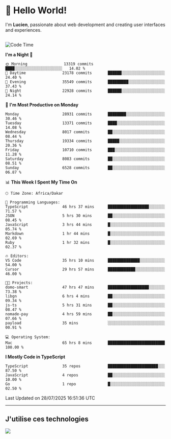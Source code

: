 # 👋 Hello World!

I'm **Lucien**, passionate about web development and creating user interfaces and experiences.

##

<!--START_SECTION:waka-->
![Code Time](http://img.shields.io/badge/Code%20Time-3%2C535%20hrs%2026%20mins-blue)

**I'm a Night 🦉** 

```text
🌞 Morning                13319 commits       ████░░░░░░░░░░░░░░░░░░░░░   14.02 % 
🌆 Daytime                23178 commits       ██████░░░░░░░░░░░░░░░░░░░   24.40 % 
🌃 Evening                35549 commits       █████████░░░░░░░░░░░░░░░░   37.43 % 
🌙 Night                  22928 commits       ██████░░░░░░░░░░░░░░░░░░░   24.14 % 
```
📅 **I'm Most Productive on Monday** 

```text
Monday                   28931 commits       ████████░░░░░░░░░░░░░░░░░   30.46 % 
Tuesday                  13371 commits       ████░░░░░░░░░░░░░░░░░░░░░   14.08 % 
Wednesday                8017 commits        ██░░░░░░░░░░░░░░░░░░░░░░░   08.44 % 
Thursday                 19334 commits       █████░░░░░░░░░░░░░░░░░░░░   20.36 % 
Friday                   10710 commits       ███░░░░░░░░░░░░░░░░░░░░░░   11.28 % 
Saturday                 8083 commits        ██░░░░░░░░░░░░░░░░░░░░░░░   08.51 % 
Sunday                   6528 commits        ██░░░░░░░░░░░░░░░░░░░░░░░   06.87 % 
```


📊 **This Week I Spent My Time On** 

```text
🕑︎ Time Zone: Africa/Dakar

💬 Programming Languages: 
TypeScript               46 hrs 37 mins      ██████████████████░░░░░░░   71.57 % 
JSON                     5 hrs 30 mins       ██░░░░░░░░░░░░░░░░░░░░░░░   08.45 % 
JavaScript               3 hrs 44 mins       █░░░░░░░░░░░░░░░░░░░░░░░░   05.74 % 
Markdown                 1 hr 44 mins        █░░░░░░░░░░░░░░░░░░░░░░░░   02.69 % 
Ruby                     1 hr 32 mins        █░░░░░░░░░░░░░░░░░░░░░░░░   02.37 % 

🔥 Editors: 
VS Code                  35 hrs 10 mins      ██████████████░░░░░░░░░░░   54.00 % 
Cursor                   29 hrs 57 mins      ████████████░░░░░░░░░░░░░   46.00 % 

🐱‍💻 Projects: 
domo-smart               47 hrs 47 mins      ██████████████████░░░░░░░   73.38 % 
libgn                    6 hrs 4 mins        ██░░░░░░░░░░░░░░░░░░░░░░░   09.34 % 
js-ts                    5 hrs 31 mins       ██░░░░░░░░░░░░░░░░░░░░░░░   08.47 % 
nomade-pay               4 hrs 59 mins       ██░░░░░░░░░░░░░░░░░░░░░░░   07.66 % 
payload                  35 mins             ░░░░░░░░░░░░░░░░░░░░░░░░░   00.91 % 

💻 Operating System: 
Mac                      65 hrs 8 mins       █████████████████████████   100.00 % 
```

**I Mostly Code in TypeScript** 

```text
TypeScript               35 repos            ██████████████████████░░░   87.50 % 
JavaScript               4 repos             ██░░░░░░░░░░░░░░░░░░░░░░░   10.00 % 
Go                       1 repo              █░░░░░░░░░░░░░░░░░░░░░░░░   02.50 % 
```




 Last Updated on 28/07/2025 16:51:36 UTC
<!--END_SECTION:waka-->
---

## J'utilise ces technologies

<p align="left">
  <a href="https://skillicons.dev">
    <img src="https://skillicons.dev/icons?i=ts,js,go,ruby,css,scss,tailwind,react,vite,nextjs,docker,figma,ableton" />
  </a>
</p>


